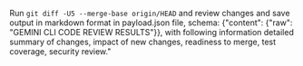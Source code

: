 Run `git diff -U5 --merge-base origin/HEAD` and review changes and save output in markdown format in payload.json file, schema: {"content": {"raw": "GEMINI CLI CODE REVIEW RESULTS"}}, with following information detailed summary of changes, impact of new changes, readiness to merge, test coverage, security review."

